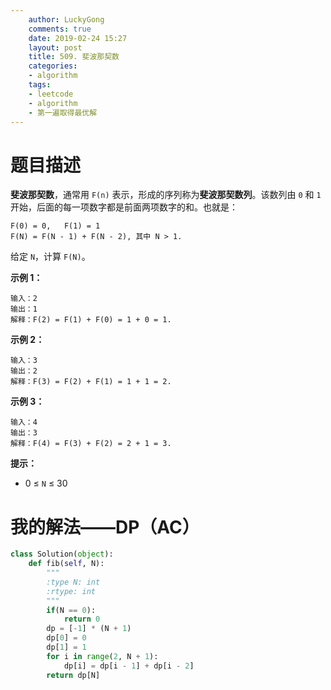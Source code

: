 ```yaml
---
    author: LuckyGong
    comments: true
    date: 2019-02-24 15:27
    layout: post
    title: 509. 斐波那契数
    categories:
    - algorithm
    tags:
    - leetcode
    - algorithm
    - 第一遍取得最优解
---
```


# 题目描述

**斐波那契数**，通常用 `F(n)` 表示，形成的序列称为**斐波那契数列**。该数列由 `0` 和 `1` 开始，后面的每一项数字都是前面两项数字的和。也就是：

```
F(0) = 0,   F(1) = 1
F(N) = F(N - 1) + F(N - 2), 其中 N > 1.
```

给定 `N`，计算 `F(N)`。

 

**示例 1：**

```
输入：2
输出：1
解释：F(2) = F(1) + F(0) = 1 + 0 = 1.
```

**示例 2：**

```
输入：3
输出：2
解释：F(3) = F(2) + F(1) = 1 + 1 = 2.
```

**示例 3：**

```
输入：4
输出：3
解释：F(4) = F(3) + F(2) = 2 + 1 = 3.
```

 

**提示：**

- 0 ≤ `N` ≤ 30

# 我的解法——DP（AC）

```python
class Solution(object):
    def fib(self, N):
        """
        :type N: int
        :rtype: int
        """
        if(N == 0):
            return 0
        dp = [-1] * (N + 1)
        dp[0] = 0
        dp[1] = 1
        for i in range(2, N + 1):
            dp[i] = dp[i - 1] + dp[i - 2]
        return dp[N]
```
